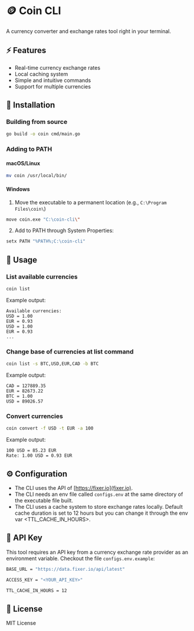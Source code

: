 # 🪙 Coin CLI

A currency converter and exchange rates tool right in your terminal.

## ⚡️ Features

- Real-time currency exchange rates
- Local caching system
- Simple and intuitive commands
- Support for multiple currencies

## 🚀 Installation

### Building from source

```bash
go build -o coin cmd/main.go
```

### Adding to PATH

#### macOS/Linux

```bash
mv coin /usr/local/bin/
```

#### Windows

1. Move the executable to a permanent location (e.g., `C:\Program Files\coin\`)

```bash
move coin.exe "C:\coin-cli\"
```

2. Add to PATH through System Properties:

```bash
setx PATH "%PATH%;C:\coin-cli"
```

## 📖 Usage

### List available currencies

```bash
coin list
```

Example output:

```
Available currencies:
USD = 1.00
EUR = 0.93
USD = 1.00
EUR = 0.93
...
```

### Change base of currencies at list command

```bash
coin list -s BTC,USD,EUR,CAD -b BTC
```

Example output:

```
CAD = 127889.35
EUR = 82673.22
BTC = 1.00
USD = 89026.57
```

### Convert currencies

```bash
coin convert -f USD -t EUR -a 100
```

Example output:

```
100 USD = 85.23 EUR
Rate: 1.00 USD = 0.93 EUR
```

## ⚙️ Configuration

- The CLI uses the API of [https://fixer.io](fixer.io).
- The CLI needs an env file called `configs.env` at the same directory of the executable file built.
- The CLI uses a cache system to store exchange rates locally. Default cache duration is set to 12 hours but you can change it through the env var <TTL_CACHE_IN_HOURS>.

## 🔑 API Key

This tool requires an API key from a currency exchange rate provider as an environment variable. Checkout the file `configs.env.example`:

```bash
BASE_URL = "https://data.fixer.io/api/latest"

ACCESS_KEY = "<YOUR_API_KEY>"

TTL_CACHE_IN_HOURS = 12
```

## 📝 License

MIT License
